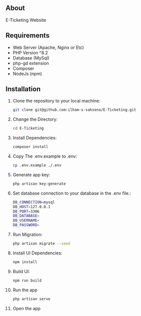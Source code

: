 ## About
E-Ticketing Website

## Requirements

- Web Server (Apache, Nginx or Etc)
- PHP Version ^8.2
- Database (MySql)
- php-gd extension
- Composer
- NodeJs (npm)

## Installation

1. Clone the repository to your local machine: 
    
    ```bash
    git clone git@github.com:ilham-s-saksena/E-Ticketing.git
    ```
2. Change the Directory:
    ```bash
    cd E-Ticketing
    ```   
3. Install Dependencies: 
    
    ```bash
    composer install
    ```

3. Copy The .env.example to .env: 
    
    ```bash
    cp .env.example ./.env
    ```

4. Generate app key: 
    
    ```bash
    php artisan key:generate
    ```


5. Set database connection to your database in the .env file.: 
    
    ```bash
    DB_CONNECTION=mysql
    DB_HOST=127.0.0.1
    DB_PORT=3306
    DB_DATABASE=
    DB_USERNAME=
    DB_PASSWORD=

    ```


6. Run Migration: 
    
    ```bash
    php artisan migrate --seed
    ```


7. Install UI Dependencies: 
    
    ```bash
    npm install
    ```


8. Build UI: 
    
    ```bash
    npm run build
    ```
    
9. Run the app
    
    ```bash
    php artisan serve
    ```

10. Open the app
